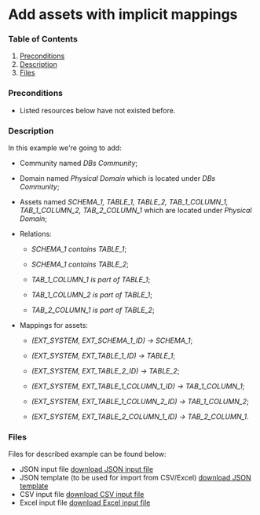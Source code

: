 # Add assets with implicit mappings

### Table of Contents  
1. [Preconditions](#preconditions)  
1. [Description](#description)
1. [Files](#files) 

 
<a name="preconditions"></a>
### Preconditions
- Listed resources below have not existed before.


<a name="description"></a>
### Description
In this example we're going to add:
- Community named _DBs Community_;
- Domain named _Physical Domain_ which is located under _DBs Community_;
- Assets named _SCHEMA_1, TABLE_1, TABLE_2, TAB_1_COLUMN_1, TAB_1_COLUMN_2, TAB_2_COLUMN_1_ which are located under _Physical Domain_;
- Relations:
    - _SCHEMA_1 contains TABLE_1_;
    
    - _SCHEMA_1 contains TABLE_2_;
    
    - _TAB_1_COLUMN_1 is part of TABLE_1_;
    
    - _TAB_1_COLUMN_2 is part of TABLE_1_;
    
    - _TAB_2_COLUMN_1 is part of TABLE_2_;
    
- Mappings for assets:
    - _(EXT_SYSTEM, EXT_SCHEMA_1_ID) → SCHEMA_1_;

    - _(EXT_SYSTEM, EXT_TABLE_1_ID) → TABLE_1_;

    - _(EXT_SYSTEM, EXT_TABLE_2_ID) → TABLE_2_;

    - _(EXT_SYSTEM, EXT_TABLE_1_COLUMN_1_ID) → TAB_1_COLUMN_1_;

    - _(EXT_SYSTEM, EXT_TABLE_1_COLUMN_2_ID) → TAB_1_COLUMN_2_;

    - _(EXT_SYSTEM, EXT_TABLE_2_COLUMN_1_ID) → TAB_2_COLUMN_1_.
    
    
<a name="files"></a>    
### Files 
Files for described example can be found below:

- JSON input file [download JSON input file](assets-with-implicit-mappings.json)
- JSON template (to be used for import from CSV/Excel) [download JSON template](assets-with-implicit-mappings-template.json)
- CSV input file [download CSV input file](assets-with-implicit-mappings.csv)
- Excel input file [download Excel input file](assets-with-implicit-mappings.xlsx)    
